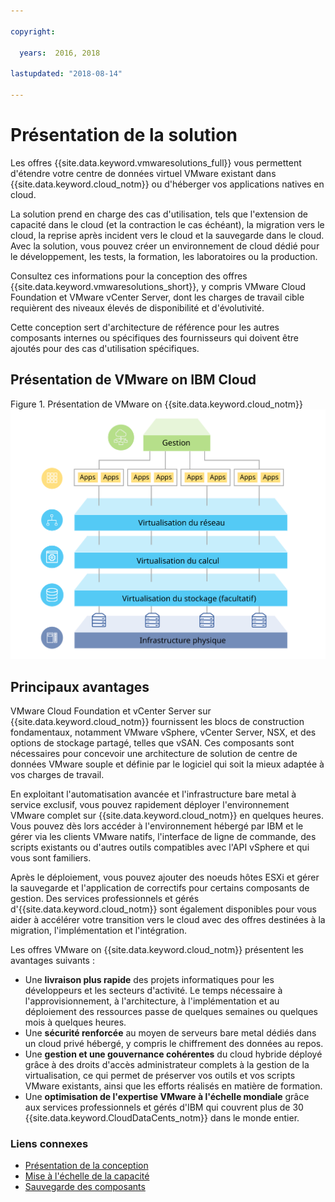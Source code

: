 ```yaml
---

copyright:

  years:  2016, 2018

lastupdated: "2018-08-14"

---
```


# Présentation de la solution

Les offres {{site.data.keyword.vmwaresolutions_full}} vous permettent d'étendre votre centre de données virtuel VMware existant dans {{site.data.keyword.cloud_notm}} ou d'héberger vos applications natives en cloud.

La solution prend en charge des cas d'utilisation, tels que l'extension de capacité dans le cloud (et la contraction le cas échéant), la migration vers le cloud, la reprise après incident vers le cloud et la sauvegarde dans le cloud. Avec la solution, vous pouvez créer un environnement de cloud dédié pour le développement, les tests, la formation, les laboratoires ou la production.

Consultez ces informations pour la conception des offres {{site.data.keyword.vmwaresolutions_short}}, y compris VMware Cloud Foundation et VMware vCenter Server, dont les charges de travail cible requièrent des niveaux élevés de disponibilité et d'évolutivité.

Cette conception sert d'architecture de référence pour les autres composants internes ou spécifiques des fournisseurs qui doivent être ajoutés pour des cas d'utilisation spécifiques.

## Présentation de VMware on IBM Cloud

Figure 1. Présentation de VMware on {{site.data.keyword.cloud_notm}}
![Présentation de VMware on {{site.data.keyword.cloud_notm}}](solution_overview.svg "La solution virtualise les ressources de calcul, de réseau et éventuellement de stockage qui seront consommées par les machines virtuelles sur lesquelles vous pouvez exécuter vos applications.")

## Principaux avantages

VMware Cloud Foundation et vCenter Server sur {{site.data.keyword.cloud_notm}} fournissent les blocs de construction fondamentaux, notamment VMware vSphere, vCenter Server, NSX, et des options de stockage partagé, telles que vSAN. Ces composants sont nécessaires pour concevoir une architecture de solution de centre de données VMware souple et définie par le logiciel qui soit la mieux adaptée à vos charges de travail. 

En exploitant l'automatisation avancée et l'infrastructure bare metal à service exclusif, vous pouvez rapidement déployer l'environnement VMware complet sur {{site.data.keyword.cloud_notm}} en quelques heures. Vous pouvez dès lors accéder à l'environnement hébergé par IBM et le gérer via les clients VMware natifs, l'interface de ligne de commande, des scripts existants ou d'autres outils compatibles avec l'API vSphere et qui vous sont familiers. 

Après le déploiement, vous pouvez ajouter des noeuds hôtes ESXi et gérer la sauvegarde et l'application de correctifs pour certains composants de gestion. Des services professionnels et gérés d'{{site.data.keyword.cloud_notm}} sont également disponibles pour vous aider à accélérer votre transition vers le cloud avec des offres destinées à la migration, l'implémentation et l'intégration.

Les offres VMware on {{site.data.keyword.cloud_notm}} présentent les avantages suivants :

* Une **livraison plus rapide** des projets informatiques pour les développeurs et les secteurs d'activité. Le temps nécessaire à l'approvisionnement, à l'architecture, à l'implémentation et au déploiement des ressources passe de quelques semaines ou quelques mois à quelques heures.
* Une **sécurité renforcée** au moyen de serveurs bare metal dédiés dans un cloud privé hébergé, y compris le chiffrement des données au repos.
* Une **gestion et une gouvernance cohérentes** du cloud hybride déployé grâce à des droits d'accès administrateur complets à la gestion de la virtualisation, ce qui permet de préserver vos outils et vos scripts VMware existants, ainsi que les efforts réalisés en matière de formation.
* Une **optimisation de l'expertise VMware à l'échelle mondiale** grâce aux services professionnels et gérés d'IBM qui couvrent plus de 30 {{site.data.keyword.CloudDataCents_notm}} dans le monde entier.

### Liens connexes

* [Présentation de la conception](design_overview.html)
* [Mise à l'échelle de la capacité](solution_scaling.html)
* [Sauvegarde des composants](solution_backingup.html)
